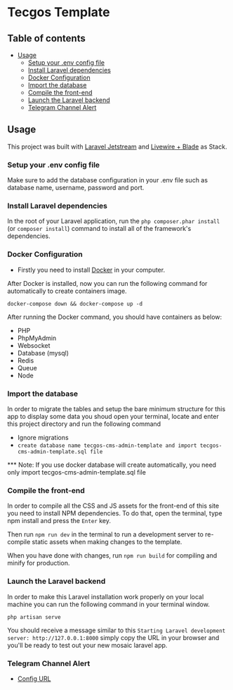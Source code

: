 # Tecgos Template

## Table of contents

-   [Usage](#usage)
    -   [Setup your .env config file](#setup-your-env-config-file)
    -   [Install Laravel dependencies](#install-laravel-dependencies)
    -   [Docker Configuration](#docker-configuration)
    -   [Import the database](#import-the-database)
    -   [Compile the front-end](#compile-the-front-end)
    -   [Launch the Laravel backend](#launch-the-Laravel-backend)
    -   [Telegram Channel Alert](#telegram-channel-alert)
  

## Usage

This project was built with [Laravel Jetstream](https://jetstream.laravel.com/) and [Livewire + Blade](https://jetstream.laravel.com/2.x/introduction.html#livewire-blade) as Stack.

### Setup your .env config file

Make sure to add the database configuration in your .env file such as database name, username, password and port.

### Install Laravel dependencies

In the root of your Laravel application, run the `php composer.phar install` (or `composer install`) command to install all of the framework's dependencies.

### Docker Configuration

- Firstly you need to install [Docker](https://docs.docker.com/engine/install/) in your computer.

After Docker is installed, now you can run the following command for automatically to create containers image.

`docker-compose down && docker-compose up -d`

After running the Docker command, you should have containers as below:

- PHP
- PhpMyAdmin
- Websocket
- Database (mysql)
- Redis
- Queue
- Node

### Import the database

In order to migrate the tables and setup the bare minimum structure for this app
to display some data you shoud open your terminal, locate and enter this project
directory and run the following command

- Ignore migrations
- `create database name tecgos-cms-admin-template and import tecgos-cms-admin-template.sql file`

*** Note: If you use docker database will create automatically, you need only import tecgos-cms-admin-template.sql file

### Compile the front-end

In order to compile all the CSS and JS assets for the front-end of this site you need to install NPM dependencies. To do that, open the terminal, type npm install and press the `Enter` key.

Then run `npm run dev` in the terminal to run a development server to re-compile static assets when making changes to the template.

When you have done with changes, run `npm run build` for compiling and minify for production.

### Launch the Laravel backend

In order to make this Laravel installation work properly on your local machine you
can run the following command in your terminal window.

`php artisan serve`

You should receive a message similar to this
`Starting Laravel development server: http://127.0.0.1:8000` simply copy the URL
in your browser and you'll be ready to test out your new mosaic laravel app.

### Telegram Channel Alert

-   [Config URL](https://medium.com/modulr/send-telegram-notifications-with-laravel-9-342cc87b406)


